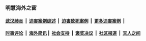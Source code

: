 
### 明慧海外之窗

####  [武汉肺炎](indexes/365.md?t=01211800) &nbsp;|&nbsp;  [迫害案例综述](indexes/328.md?t=01211800) &nbsp;|&nbsp; [迫害致死案例](indexes/277.md?t=01211800)  &nbsp;|&nbsp; [更多迫害案例](indexes/81.md?t=01211800)  &nbsp;|&nbsp; 
####  [时事评论](indexes/251.md?t=01211800) &nbsp;|&nbsp; [海外简讯](indexes/245.md?t=01211800)&nbsp;|&nbsp;  [社会支持](indexes/140.md?t=01211800) &nbsp;|&nbsp; [褒奖决议](indexes/282.md?t=01211800) &nbsp;|&nbsp; [社区报道](indexes/91.md?t=01211800)  &nbsp;|&nbsp; [天人之间](indexes/78.md?t=01211800) 


